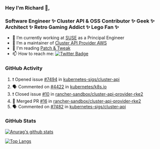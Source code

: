 ### Hey I'm Richard 👋, 

<h3 align="left">Software Engineer ✨ Cluster API & OSS Contributor ✨ Geek ✨ Architect ✨ Retro Gaming Addict ✨ Lego Fan ✨</h3>

- 🔭 I’m currently working at [SUSE](https://www.suse.com/) as a Principal Engineer
- 👯 I’m a maintainer of [Cluster API Provider AWS](https://github.com/kubernetes-sigs/cluster-api-provider-aws)
- 💬 I'm reading [Patch & Tweak](https://bjooks.com/products/patch-tweak-exploring-modular-synthesis)
- 📫 How to reach me: [![Twitter Badge](https://img.shields.io/badge/-@fruit_case-00acee?style=flat&logo=Twitter&logoColor=white)](https://twitter.com/intent/follow?screen_name=fruit_case "Follow on Twitter")

### GitHub Activity 

<!--START_SECTION:activity-->
1. ❗️ Opened issue [#7494](https://github.com/kubernetes-sigs/cluster-api/issues/7494) in [kubernetes-sigs/cluster-api](https://github.com/kubernetes-sigs/cluster-api)
2. 🗣 Commented on [#4422](https://github.com/kubernetes/k8s.io/issues/4422) in [kubernetes/k8s.io](https://github.com/kubernetes/k8s.io)
3. ❗️ Closed issue [#10](https://github.com/rancher-sandbox/cluster-api-provider-rke2/issues/10) in [rancher-sandbox/cluster-api-provider-rke2](https://github.com/rancher-sandbox/cluster-api-provider-rke2)
4. 🎉 Merged PR [#16](https://github.com/rancher-sandbox/cluster-api-provider-rke2/pull/16) in [rancher-sandbox/cluster-api-provider-rke2](https://github.com/rancher-sandbox/cluster-api-provider-rke2)
5. 🗣 Commented on [#7482](https://github.com/kubernetes-sigs/cluster-api/issues/7482) in [kubernetes-sigs/cluster-api](https://github.com/kubernetes-sigs/cluster-api)
<!--END_SECTION:activity-->

### GitHub Stats

[![Anurag's github stats](https://github-readme-stats.vercel.app/api?username=richardcase&count_private=true&show_icons=true)](https://github.com/anuraghazra/github-readme-stats)

[![Top Langs](https://github-readme-stats.vercel.app/api/top-langs/?username=richardcase&hide=html&layout=compact)](https://github.com/anuraghazra/github-readme-stats)
